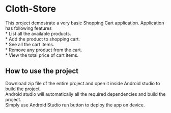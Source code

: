 # Cloth-Store
This project demostrate a very basic Shopping Cart application. Application has following features  
      * List all the available products.  
      * Add the product to shopping cart.  
      * See all the cart items.  
      * Remove any product from the cart.  
      * View the total price of cart items.  
      
## How to use the project  
Download zip file of the entire project and open it inside Android studio to build the project.   
Android studio will automatically  all the required dependencies and build the project.   
Simply use Android Studio run button to deploy the app on device.
